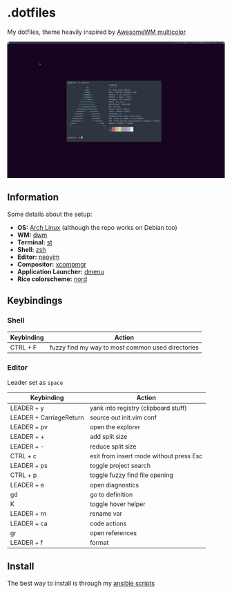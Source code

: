 # .dotfiles
My dotfiles, theme heavily inspired by [AwesomeWM multicolor](https://github.com/lcpz/awesome-copycats#gallery)

![screenshot](https://github.com/dixiedream/dixiedream/blob/main/rice.png)

## Information
Some details about the setup:

- **OS:** [Arch Linux](https://archlinux.org) (although the repo works on Debian too)
- **WM:** [dwm](https://github.com/dixiedream/dwm)
- **Terminal:** [st](https://github.com/dixiedream/st)
- **Shell:** [zsh](https://www.zsh.org/)
- **Editor:** [neovim](https://github.com/neovim/neovim)
- **Compositor:** [xcompmgr](https://wiki.archlinux.org/title/Xcompmgr)
- **Application Launcher:** [dmenu](https://github.com/dixiedream/dmenu)
- **Rice colorscheme:** [nord](https://www.nordtheme.com/)

## Keybindings

### Shell

| Keybinding                | Action                                                                   |
|---------------------------|--------------------------------------------------------------------------|
| CTRL + F               | fuzzy find my way to most common used directories  |

### Editor
Leader set as ```space```

| Keybinding                | Action                                                                   |
|---------------------------|--------------------------------------------------------------------------|
| LEADER + y               | yank into registry (clipboard stuff) |
| LEADER + CarriageReturn | source out init.vim conf |
| LEADER + pv | open the explorer |
| LEADER + + | add split size |
| LEADER + - | reduce split size |
| CTRL + c               | exit from insert mode without press Esc |
| LEADER + ps | toggle project search |
| CTRL + p | toggle fuzzy find file opening |
| LEADER + e               | open diagnostics |
| gd               | go to definition |
| K               | toggle hover helper |
| LEADER + rn               | rename var |
| LEADER + ca               | code actions |
| gr               | open references |
| LEADER + f               | format |

## Install
The best way to install is through my [ansible scripts](https://github.com/dixiedream/ansible.git)
